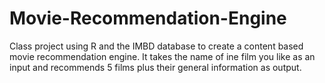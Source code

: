 # Movie-Recommendation-Engine
Class project using R and the IMBD database to create a content based movie recommendation engine. It takes the name of ine film you like as an input and recommends 5 films plus their general information as output.
